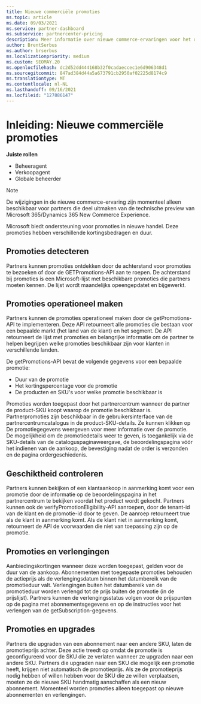 ```yaml
---
title: Nieuwe commerciële promoties
ms.topic: article
ms.date: 09/03/2021
ms.service: partner-dashboard
ms.subservice: partnercenter-pricing
description: Meer informatie over nieuwe commerce-ervaringen voor het detecteren en kopen van promoties.
author: BrentSerbus
ms.author: brserbus
ms.localizationpriority: medium
ms.custom: SEOMAY.20
ms.openlocfilehash: dc2d52dd444168b32f0cadaeccec1e6d906348d1
ms.sourcegitcommit: 847ad384d44a5a673791cb2950af02225d8174c9
ms.translationtype: MT
ms.contentlocale: nl-NL
ms.lasthandoff: 09/16/2021
ms.locfileid: "127886147"
---
```

# <a name="introduction-new-commerce-promotions"></a>Inleiding: Nieuwe commerciële promoties

**Juiste rollen**

- Beheeragent
- Verkoopagent
- Globale beheerder

> [!Note] 
> De wijzigingen in de nieuwe commerce-ervaring zijn momenteel alleen beschikbaar voor partners die deel uitmaken van de technische preview van Microsoft 365/Dynamics 365 New Commerce Experience.

Microsoft biedt ondersteuning voor promoties in nieuwe handel. Deze promoties hebben verschillende kortingsbedragen en duur. 

## <a name="discovering-promotions"></a>Promoties detecteren ##

Partners kunnen promoties ontdekken door de achterstand voor promoties te bezoeken of door de GETPromotions-API aan te roepen. De achterstand bij promoties is een Microsoft-lijst met beschikbare promoties die partners moeten kennen. De lijst wordt maandelijks opeengepdatet en bijgewerkt. 


## <a name="operationalize-promotions"></a>Promoties operationeel maken ##

Partners kunnen de promoties operationeel maken door de getPromotions-API te implementeren. Deze API retourneert alle promoties die bestaan voor een bepaalde markt (het land van de klant) en het segment. De API retourneert de lijst met promoties en belangrijke informatie om de partner te helpen begrijpen welke promoties beschikbaar zijn voor klanten in verschillende landen. 


De getPromotions-API bevat de volgende gegevens voor een bepaalde promotie:

- Duur van de promotie
- Het kortingspercentage voor de promotie
- De producten en SKU's voor welke promotie beschikbaar is

Promoties worden toegepast door het partnercentrum wanneer de partner de product-SKU koopt waarop de promotie beschikbaar is. Partnerpromoties zijn beschikbaar in de gebruikersinterface van de partnercentrumcatalogus in de product-SKU-details. Ze kunnen klikken op De promotiegegevens weergeven voor meer informatie over de promotie. De mogelijkheid om de promotiedetails weer te geven, is toegankelijk via de SKU-details van de cataloguspaginaweergave, de beoordelingspagina vóór het indienen van de aankoop, de bevestiging nadat de order is verzonden en de pagina ordergeschiedenis. 


## <a name="verify-eligibility"></a>Geschiktheid controleren ##

Partners kunnen bekijken of een klantaankoop in aanmerking komt voor een promotie door de informatie op de beoordelingspagina in het partnercentrum te bekijken voordat het product wordt gekocht. Partners kunnen ook de verifyPromotionEligibility-API aanroepen, door de tenant-id van de klant en de promotie-id door te geven. De aanroep retourneert true als de klant in aanmerking komt. Als de klant niet in aanmerking komt, retourneert de API de voorwaarden die niet van toepassing zijn op de promotie. 



## <a name="promotions-and-renewals"></a>Promoties en verlengingen ##

Aanbiedingskortingen wanneer deze worden toegepast, gelden voor de duur van de aankoop. Abonnementen met toegepaste promoties behouden de actieprijs als de verlengingsdatum binnen het datumbereik van de promotieduur valt. Verlengingen buiten het datumbereik van de promotieduur worden verlengd tot de prijs buiten de promotie (in de prijslijst). Partners kunnen de verlengingsstatus volgen voor de prijspunten op de pagina met abonnementsgegevens en op de instructies voor het verlengen van de getSubscription-gegevens.


## <a name="promotions-and-upgrades"></a>Promoties en upgrades ##
Partners die upgraden van een abonnement naar een andere SKU, laten de promotieprijs achter. Deze actie treedt op omdat de promotie is geconfigureerd voor de SKU die ze verlaten wanneer ze upgraden naar een andere SKU. Partners die upgraden naar een SKU die mogelijk een promotie heeft, krijgen niet automatisch de promotieprijs. Als ze de promotieprijs nodig hebben of willen hebben voor de SKU die ze willen verplaatsen, moeten ze de nieuwe SKU handmatig aanschaffen als een nieuw abonnement. Momenteel worden promoties alleen toegepast op nieuwe abonnementen en verlengingen.



